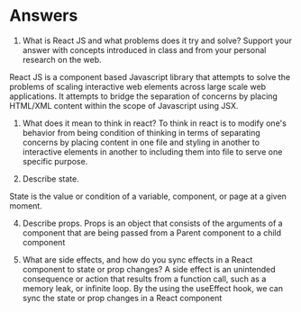 # Answers

1. What is React JS and what problems does it try and solve? Support your answer with concepts introduced in class and from your personal research on the web.

React JS is a component based Javascript library that attempts to solve the problems of scaling interactive web elements across large scale web applications.  It attempts to bridge the separation of concerns by placing HTML/XML content within the scope of Javascript using JSX.

1. What does it mean to think in react?
To think in react is to modify one's behavior from being condition of thinking in terms of separating concerns by placing content in one file and styling in another to interactive elements in another to including them into file to serve one specific purpose.


3. Describe state.

State is the value or condition of a variable, component, or page at a given moment.


4. Describe props.
Props is an object that consists of the arguments of a component that are being passed from a Parent component to a child component

5. What are side effects, and how do you sync effects in a React component to state or prop changes?
A side effect is an unintended consequence or action that results from a function call, such as a memory leak, or infinite loop. By the using the useEffect hook, we can sync the state or prop changes in a React component
